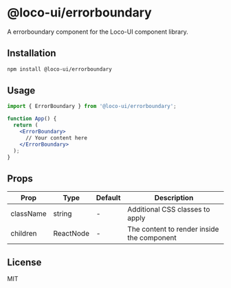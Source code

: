 # @loco-ui/errorboundary

A errorboundary component for the Loco-UI component library.

## Installation

```bash
npm install @loco-ui/errorboundary
```

## Usage

```jsx
import { ErrorBoundary } from '@loco-ui/errorboundary';

function App() {
  return (
    <ErrorBoundary>
      // Your content here
    </ErrorBoundary>
  );
}
```

## Props

| Prop | Type | Default | Description |
|------|------|---------|-------------|
| className | string | - | Additional CSS classes to apply |
| children | ReactNode | - | The content to render inside the component |

## License

MIT
